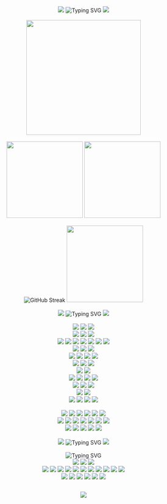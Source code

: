 <!-- Title -->
<div align="center">
  <img src="https://capsule-render.vercel.app/api?type=waving&height=100&color=0:F2E5D5,100:D6BBF2&section=header&reversal=false" />
  <img src="https://readme-typing-svg.demolab.com?font=Pacifico&size=50&pause=1000&color=D6BBF2&center=true&vCenter=true&random=false&width=800&height=70&lines=Hello+world.+It's+LuMir%2C+the+artist." alt="Typing SVG" />
  <img src="https://capsule-render.vercel.app/api?type=waving&height=100&color=0:F2E5D5,100:D6BBF2&section=footer&reversal=false" />
</div><br />

<!-- Stats -->
<div>
  <!-- Contribution Graph -->
  <div align="center">
    <img src="https://github-readme-activity-graph.vercel.app/graph?username=lumirlumir&theme=react-dark&bg_color=161B22&point=FFFFFF&hide_border=true&line=D6BBF2&color=D6BBF2&radius=10" height=300vw />
  </div><br />
  
  <!-- Stats 1st line -->
  <div align="center">
    <img src="https://github-readme-stats.vercel.app/api?username=lumirlumir&count_private=true&include_all_commits=false&disable_animations=false&show_icons=true&theme=transparent&hide_border=true&icon_color=D6BBF2&text_color=FFFFFF&title_color=D6BBF2&bg_color=161B22&border_radius=10" height=200 />
    <img src="https://github-readme-stats.vercel.app/api/top-langs/?hide=c%23,Python&username=lumirlumir&langs_count=8&layout=compact&disable_animations=false&theme=transparent&hide_border=true&card_width=150&icon_color=D6BBF2&text_color=FFFFFF&title_color=D6BBF2&bg_color=161B22&border_radius=10" height=200 />
  </div><br />

  <!-- Stats 2nd line -->
  <div align="center">
    <img src="https://streak-stats.demolab.com?user=lumirlumir&hide_border=true&border_radius=10&card_width=405&card_height=200&background=161B22&ring=D6BBF256&fire=D6BBF2&currStreakLabel=FFFFFF&currStreakNum=D6BBF2&sideNums=D6BBF2&sideLabels=FFFFFF&dates=FFFFFF56&stroke=FFFFFF56" alt="GitHub Streak" />
    <img src="http://mazassumnida.wtf/api/v2/generate_badge?boj=rpfos" height=200 />
  </div><br />
</div>

<!-- Title -->
<div align="center">
  <img src="https://capsule-render.vercel.app/api?type=waving&height=50&color=0:F2E5D5,100:D6BBF2&section=header&reversal=false" />
  <img src="https://readme-typing-svg.demolab.com?font=Pacifico&size=30&pause=1000&color=D6BBF2&center=true&vCenter=true&random=false&width=500&height=45&repeat=false&lines=Tech+Stacks" alt="Typing SVG" />
  <img src="https://capsule-render.vercel.app/api?type=waving&height=50&color=0:F2E5D5,100:D6BBF2&section=footer&reversal=false" />
</div><br />

<!-- CS Stacks -->
<div align="center">
  <!-- Markup -->
  <div>
    <img src="https://img.shields.io/badge/HTML5-E34F26?style=flat&logo=html5&logoColor=white" />
    <img src="https://img.shields.io/badge/Pug-A86454?style=flat&logo=pug&logoColor=white" />
    <img src="https://img.shields.io/badge/Markdown-000000?style=flat&logo=markdown&logoColor=white" />  
  </div>
  <!-- Style -->
  <div>
    <img src="https://img.shields.io/badge/CSS3-1572B6?style=flat&logo=css3&logoColor=white" />
    <img src="https://img.shields.io/badge/Sass-CC6699?style=flat&logo=sass&logoColor=white" />
    <img src="https://img.shields.io/badge/TailwindCSS-06B6D4?style=flat&logo=tailwindcss&logoColor=white" />  
  </div>
  <!-- Language -->
  <div>
    <img src="https://img.shields.io/badge/C-A8B9CC?style=flat&logo=c&logoColor=black" />
    <img src="https://img.shields.io/badge/Cpp-00599C?style=flat&logo=cplusplus&logoColor=white" />
    <img src="https://img.shields.io/badge/JavaScript-F7DF1E?style=flat&logo=javascript&logoColor=black" />  
    <img src="https://img.shields.io/badge/Java-007396?style=flat&logo=coffeescript&logoColor=white" />
    <img src="https://img.shields.io/badge/Python-3776AB?style=flat&logo=python&logoColor=white" />
    <img src="https://img.shields.io/badge/JSON-000000?style=flat&logo=json&logoColor=white" />
    <img src="https://img.shields.io/badge/YAML-CB171E?style=flat&logo=yaml&logoColor=white" />
  </div>
  <!-- Library -->
  <div>
    <img src="https://img.shields.io/badge/React-61DAFB?style=flat&logo=react&logoColor=black" />
    <img src="https://img.shields.io/badge/Alpinejs-8BC0D0?style=flat&logo=alpinedotjs&logoColor=black" />
    <img src="https://img.shields.io/badge/OpenAI-412991?style=flat&logo=openai&logoColor=white" />
  </div>
  <!-- Node.js -->
  <div>
    <img src="https://img.shields.io/badge/Nodejs-5FA04E?style=flat&logo=nodedotjs&logoColor=white" />
    <img src="https://img.shields.io/badge/Dotenv-ECD53F?style=flat&logo=dotenv&logoColor=black" />
    <img src="https://img.shields.io/badge/Webpack-8DD6F9?style=flat&logo=webpack&logoColor=black" />
    <img src="https://img.shields.io/badge/Babel-F9DC3E?style=flat&logo=babel&logoColor=black" />
  </div>
  <!-- Convention -->
  <div>
    <img src="https://img.shields.io/badge/ESLint-4B32C3?style=flat&logo=eslint&logoColor=white" />
    <img src="https://img.shields.io/badge/Prettier-F7B93E?style=flat&logo=prettier&logoColor=black" />
    <img src="https://img.shields.io/badge/EditorConfig-FEFEFE?style=flat&logo=editorconfig&logoColor=black" />
  </div>
  <!-- Editor -->
  <div>
    <img src="https://img.shields.io/badge/VScode-007ACC?style=flat&logo=visualstudiocode&logoColor=white" />
    <img src="https://img.shields.io/badge/VisualStudio-5C2D91?style=flat&logo=visualstudio&logoColor=white" />
  </div>
  <!-- Git -->
  <div>
    <img src="https://img.shields.io/badge/Git-F05032?style=flat&logo=git&logoColor=white" />
    <img src="https://img.shields.io/badge/Github-181717?style=flat&logo=github&logoColor=white" />
    <img src="https://img.shields.io/badge/GithubPages-222222?style=flat&logo=githubpages&logoColor=white" />
    <img src="https://img.shields.io/badge/GithubActions-2088FF?style=flat&logo=githubactions&logoColor=white" />
  </div>
  <!-- OS --->
  <div>
    <img src="https://img.shields.io/badge/Windows-0078D4?style=flat&logo=windows11&logoColor=white" />
    <img src="https://img.shields.io/badge/Linux-FCC624?style=flat&logo=linux&logoColor=black" />
    <img src="https://img.shields.io/badge/Ubuntu-E95420?style=flat&logo=ubuntu&logoColor=white" />
  </div>
  <!-- Cloud Platform -->
  <div>
    <img src="https://img.shields.io/badge/GCP-4285F4?style=flat&logo=googlecloud&logoColor=white" />
    <img src="https://img.shields.io/badge/NCP-03C75A?style=flat&logo=naver&logoColor=white" />
  </div>
  <!-- Cloud Platform -->
  <div>
    <img src="https://img.shields.io/badge/Excel-217346?style=flat&logo=googlesheets&logoColor=white" />
    <img src="https://img.shields.io/badge/PowerPoint-B7472A?style=flat&logo=googleslides&logoColor=white" />
    <img src="https://img.shields.io/badge/Word-2B579A?style=flat&logo=googledocs&logoColor=white" />
    <img src="https://img.shields.io/badge/Hancom-2B579A?style=flat&logo=googledocs&logoColor=white" />
  </div>
</div><br />

<!-- Music Stacks -->
<div align="center">
  <!-- DAW -->
  <div>
    <img src="https://img.shields.io/badge/FLstudio-EDC9D4?style=flat&logo=applemusic&logoColor=black" />
    <img src="https://img.shields.io/badge/ProTools-FFD3C9?style=flat&logo=protools&logoColor=black" />
    <img src="https://img.shields.io/badge/Melodyne-FFF7CF?style=flat&logoColor=black" />
    <img src="https://img.shields.io/badge/Autotune-E4F0C9?style=flat&logoColor=black" />
    <img src="https://img.shields.io/badge/RX7-C7E0FF?style=flat&logoColor=black" />
    <img src="https://img.shields.io/badge/Sibelius-CFCFFF?style=flat&logoColor=black" />
  </div>
  <!-- Virtual Inst -->
  <div>
    <img src="https://img.shields.io/badge/Waves-EDC9D4?style=flat&logoColor=black" />
    <img src="https://img.shields.io/badge/NIKomplete-FFD3C9?style=flat&logoColor=black" />
    <img src="https://img.shields.io/badge/FabFilter-FFF7CF?style=flat&logoColor=black" />
    <img src="https://img.shields.io/badge/GoodHertz-E4F0C9?style=flat&logoColor=black" />
    <img src="https://img.shields.io/badge/iZotope-C7E0FF?style=flat&logoColor=black" />
    <img src="https://img.shields.io/badge/SoundToys-CFCFFF?style=flat&logoColor=black" />
    <img src="https://img.shields.io/badge/Valhalla-BAC3FF?style=flat&logoColor=black" />
  </div>
  <!-- Synthesizer -->
  <div>
    <img src="https://img.shields.io/badge/Serum-EFFFDF?style=flat&logoColor=black" />
    <img src="https://img.shields.io/badge/Sylenth1-CEFFC4?style=flat&logoColor=black" />
    <img src="https://img.shields.io/badge/Massive-B3F9FF?style=flat&logoColor=black" />
    <img src="https://img.shields.io/badge/MassiveX-B9D4FF?style=flat&logoColor=black" />
    <img src="https://img.shields.io/badge/Nexus-FFD1FF?style=flat&logoColor=black" />
  </div>
</div><br />

<!-- Title -->
<div align="center">
  <img src="https://capsule-render.vercel.app/api?type=waving&height=50&color=0:F2E5D5,100:D6BBF2&section=header&reversal=false" />
  <img src="https://readme-typing-svg.demolab.com?font=Pacifico&size=30&pause=1000&color=D6BBF2&center=true&vCenter=true&random=false&width=500&height=45&repeat=false&lines=Certificate+%26+Transcript" alt="Typing SVG" />
  <img src="https://capsule-render.vercel.app/api?type=waving&height=50&color=0:F2E5D5,100:D6BBF2&section=footer&reversal=false" />
</div><br />

<!-- Certificate Transcript -->
<div align="center">
  <!-- Grade -->
  <div>
    <img src="https://readme-typing-svg.demolab.com?font=Audiowide&size=30&pause=1000&color=D6BBF2&center=true&vCenter=true&random=false&width=500&height=60&repeat=false&lines=4.08+%2F+4.5" alt="Typing SVG" />
  </div>
  <!-- Certificate -->
  <div>
    <img src="https://img.shields.io/badge/정보처리기사-EFFFDF?style=flat&logoColor=black" />
    <img src="https://img.shields.io/badge/컴퓨터활용능력1급-CEFFC4?style=flat&logoColor=black" />
    <img src="https://img.shields.io/badge/정보처리기능사-B3F9FF?style=flat&logoColor=black" />
  </div>
  <!-- A+ -->
  <div>
    <img src="https://img.shields.io/badge/C언어기초:A+-EDC9D4?style=flat&logoColor=black" />
    <img src="https://img.shields.io/badge/컴퓨터프로그래밍의기초:A+-FFD3C9?style=flat&logoColor=black" />
    <img src="https://img.shields.io/badge/컴퓨터공학총론:A+-FFF7CF?style=flat&logoColor=black" />
    <img src="https://img.shields.io/badge/알고리즘:A+-E4F0C9?style=flat&logoColor=black" />
    <img src="https://img.shields.io/badge/운영체제:A+-C7E0FF?style=flat&logoColor=black" />
    <img src="https://img.shields.io/badge/프로그래밍언어론:A+-CFCFFF?style=flat&logoColor=black" />
    <img src="https://img.shields.io/badge/자료구조:A+-BAC3FF?style=flat&logoColor=black" />
    <img src="https://img.shields.io/badge/리눅스프로그래밍:A+-EDC9D4?style=flat&logoColor=black" />
    <img src="https://img.shields.io/badge/컴퓨터네트워크:A+-FFD3C9?style=flat&logoColor=black" />
    <img src="https://img.shields.io/badge/소프트웨어공학:A+-FFF7CF?style=flat&logoColor=black" />
    <img src="https://img.shields.io/badge/산학실전캡스톤:A+-E4F0C9?style=flat&logoColor=black" />
  </div>
  <!-- A -->
  <div>
    <img src="https://img.shields.io/badge/C++프로그래밍:A-EDC9D4?style=flat&logoColor=black" />
    <img src="https://img.shields.io/badge/머신러닝개론:A-FFD3C9?style=flat&logoColor=black" />
    <img src="https://img.shields.io/badge/객체지향프로그래밍:A-FFF7CF?style=flat&logoColor=black" />
    <img src="https://img.shields.io/badge/데이터베이스:A-E4F0C9?style=flat&logoColor=black" />
    <img src="https://img.shields.io/badge/컴퓨터구조:A-C7E0FF?style=flat&logoColor=black" />
    <img src="https://img.shields.io/badge/이산수학:A-CFCFFF?style=flat&logoColor=black" />
  </div>
</div>

<!-- Hits -->
<h2></h2>
<div align="center">
  <img src="https://hits.seeyoufarm.com/api/count/incr/badge.svg?url=https%3A%2F%2Fgithub.com%2Flumirlumir&count_bg=%23D6BBF2&title_bg=%23161B22&icon=github.svg&icon_color=%23FFFFFF&title=Profile+Views&edge_flat=false" />
</div>


